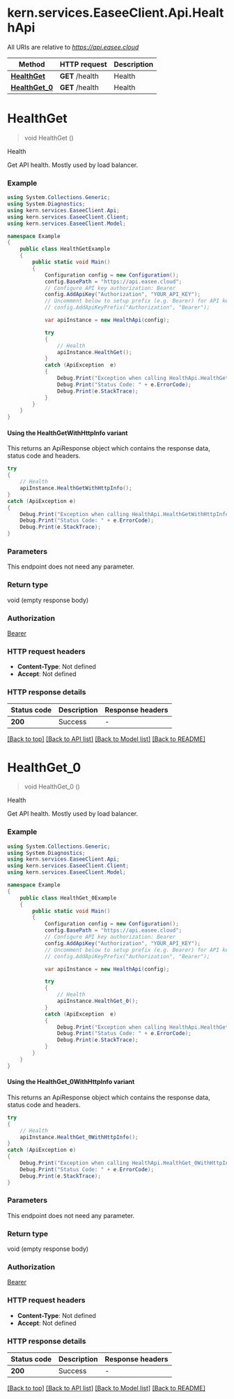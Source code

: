 # kern.services.EaseeClient.Api.HealthApi

All URIs are relative to *https://api.easee.cloud*

| Method | HTTP request | Description |
|--------|--------------|-------------|
| [**HealthGet**](HealthApi.md#healthget) | **GET** /health | Health |
| [**HealthGet_0**](HealthApi.md#healthget_0) | **GET** /health | Health |

<a name="healthget"></a>
# **HealthGet**
> void HealthGet ()

Health

Get API health. Mostly used by load balancer.

### Example
```csharp
using System.Collections.Generic;
using System.Diagnostics;
using kern.services.EaseeClient.Api;
using kern.services.EaseeClient.Client;
using kern.services.EaseeClient.Model;

namespace Example
{
    public class HealthGetExample
    {
        public static void Main()
        {
            Configuration config = new Configuration();
            config.BasePath = "https://api.easee.cloud";
            // Configure API key authorization: Bearer
            config.AddApiKey("Authorization", "YOUR_API_KEY");
            // Uncomment below to setup prefix (e.g. Bearer) for API key, if needed
            // config.AddApiKeyPrefix("Authorization", "Bearer");

            var apiInstance = new HealthApi(config);

            try
            {
                // Health
                apiInstance.HealthGet();
            }
            catch (ApiException  e)
            {
                Debug.Print("Exception when calling HealthApi.HealthGet: " + e.Message);
                Debug.Print("Status Code: " + e.ErrorCode);
                Debug.Print(e.StackTrace);
            }
        }
    }
}
```

#### Using the HealthGetWithHttpInfo variant
This returns an ApiResponse object which contains the response data, status code and headers.

```csharp
try
{
    // Health
    apiInstance.HealthGetWithHttpInfo();
}
catch (ApiException e)
{
    Debug.Print("Exception when calling HealthApi.HealthGetWithHttpInfo: " + e.Message);
    Debug.Print("Status Code: " + e.ErrorCode);
    Debug.Print(e.StackTrace);
}
```

### Parameters
This endpoint does not need any parameter.
### Return type

void (empty response body)

### Authorization

[Bearer](../README.md#Bearer)

### HTTP request headers

 - **Content-Type**: Not defined
 - **Accept**: Not defined


### HTTP response details
| Status code | Description | Response headers |
|-------------|-------------|------------------|
| **200** | Success |  -  |

[[Back to top]](#) [[Back to API list]](../README.md#documentation-for-api-endpoints) [[Back to Model list]](../README.md#documentation-for-models) [[Back to README]](../README.md)

<a name="healthget_0"></a>
# **HealthGet_0**
> void HealthGet_0 ()

Health

Get API health. Mostly used by load balancer.

### Example
```csharp
using System.Collections.Generic;
using System.Diagnostics;
using kern.services.EaseeClient.Api;
using kern.services.EaseeClient.Client;
using kern.services.EaseeClient.Model;

namespace Example
{
    public class HealthGet_0Example
    {
        public static void Main()
        {
            Configuration config = new Configuration();
            config.BasePath = "https://api.easee.cloud";
            // Configure API key authorization: Bearer
            config.AddApiKey("Authorization", "YOUR_API_KEY");
            // Uncomment below to setup prefix (e.g. Bearer) for API key, if needed
            // config.AddApiKeyPrefix("Authorization", "Bearer");

            var apiInstance = new HealthApi(config);

            try
            {
                // Health
                apiInstance.HealthGet_0();
            }
            catch (ApiException  e)
            {
                Debug.Print("Exception when calling HealthApi.HealthGet_0: " + e.Message);
                Debug.Print("Status Code: " + e.ErrorCode);
                Debug.Print(e.StackTrace);
            }
        }
    }
}
```

#### Using the HealthGet_0WithHttpInfo variant
This returns an ApiResponse object which contains the response data, status code and headers.

```csharp
try
{
    // Health
    apiInstance.HealthGet_0WithHttpInfo();
}
catch (ApiException e)
{
    Debug.Print("Exception when calling HealthApi.HealthGet_0WithHttpInfo: " + e.Message);
    Debug.Print("Status Code: " + e.ErrorCode);
    Debug.Print(e.StackTrace);
}
```

### Parameters
This endpoint does not need any parameter.
### Return type

void (empty response body)

### Authorization

[Bearer](../README.md#Bearer)

### HTTP request headers

 - **Content-Type**: Not defined
 - **Accept**: Not defined


### HTTP response details
| Status code | Description | Response headers |
|-------------|-------------|------------------|
| **200** | Success |  -  |

[[Back to top]](#) [[Back to API list]](../README.md#documentation-for-api-endpoints) [[Back to Model list]](../README.md#documentation-for-models) [[Back to README]](../README.md)

